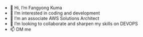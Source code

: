 - 👋 Hi, I’m Fangyong Kuma
- 👀 I’m interested in coding and development
- 🌱 I’m an associate AWS Solutions Architect
- 💞️ I’m looking to collaborate and sharpen my skills on DEVOPS
- 📫 DM me

<!---
tofangemma/tofangemma is a ✨ special ✨ repository because its `README.md` (this file) appears on your GitHub profile.
You can click the Preview link to take a look at your changes.
--->
